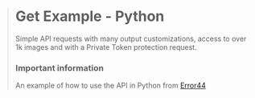 > # Get Example - Python
> Simple API requests with many output customizations, access to over 1k images and with a Private Token protection request.
> 
> ### Important information
> An example of how to use the API in Python from [Error44](https://github.com/Error44s)
